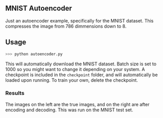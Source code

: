 ## MNIST Autoencoder

Just an autoencoder example, specifically for the MNIST dataset.
This compresses the image from 786 dimmensions down to 8.

## Usage
```python
>>> python autoencoder.py
```

This will automatically download the MNIST dataset. Batch size is set to 1000 so you might want to change it depending on your system.
A checkpoint is included in the `checkpoint` folder, and will automatically be loaded upon running. To train your own, delete the checkpoint.

### Results

The images on the left are the true images, and on the right are after encoding and decoding. This was run on the MNIST test set.




